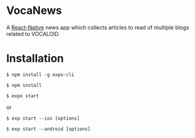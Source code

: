 # VocaNews
A [React-Native](https://facebook.github.io/react-native/) news app which collects articles to read of multiple blogs related to VOCALOID. 

# Installation
```$ npm install -g expo-cli```

```$ npm install```

```$ expo start```

or

```$ exp start --ios [options]```

```$ exp start --android [options]```

